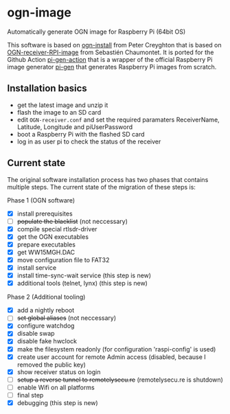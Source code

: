 # ogn-image

Automatically generate OGN image for Raspberry Pi (64bit OS)

This software is based on [ogn-install](https://github.com/petercreyghton/ogn-install) from Peter Creyghton
that is based on [OGN-receiver-RPI-image](https://github.com/snip/OGN-receiver-RPI-image) from Sebastién Chaumontet.
It is ported for the Github Action [pi-gen-action](https://github.com/usimd/pi-gen-action) that is a wrapper of the
official Raspberry Pi image generator [pi-gen](https://github.com/RPi-Distro/pi-gen) that generates Raspberry Pi images from scratch.

## Installation basics

- get the latest image and unzip it
- flash the image to an SD card
- edit `OGN-receiver.conf` and set the required paramaters ReceiverName, Latitude, Longitude and piUserPassword
- boot a Raspberry Pi with the flashed SD card
- log in as user pi to check the status of the receiver

## Current state

The original software installation process has two phases that contains multiple steps. The current state of the migration of these steps is:

Phase 1 (OGN software)
- [x] install prerequisites
- [ ] ~~populate the blacklist~~ (not neccessary)
- [x] compile special rtlsdr-driver
- [x] get the OGN executables
- [x] prepare executables
- [x] get WW15MGH.DAC
- [x] move configuration file to FAT32
- [x] install service
- [x] install time-sync-wait service (this step is new)
- [x] additional tools (telnet, lynx) (this step is new)

Phase 2 (Additional tooling)
- [x] add a nightly reboot
- [ ] ~~set global aliases~~ (not neccessary)
- [x] configure watchdog 
- [x] disable swap 
- [x] disable fake hwclock
- [x] make the filesystem readonly (for configuration 'raspi-config' is used)
- [x] create user account for remote Admin access (disabled, because I removed the public key)
- [x] show receiver status on login
- [ ] ~~setup a reverse tunnel to remotelysecu.re~~ (remotelysecu.re is shutdown)
- [ ] enable Wifi on all platforms
- [ ] final step
- [x] debugging (this step is new)

